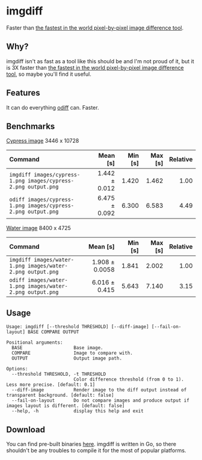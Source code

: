 # imgdiff

Faster than [the fastest in the world pixel-by-pixel image difference tool](https://github.com/dmtrKovalenko/odiff).

## Why?

imgdiff isn't as fast as a tool like this should be and I'm not proud of it, but it is 3X faster than
[the fastest in the world pixel-by-pixel image difference tool](https://github.com/dmtrKovalenko/odiff),
so maybe you'll find it useful.

## Features

It can do everything [odiff](https://github.com/dmtrKovalenko/odiff) can. Faster.

## Benchmarks

[Cypress image](https://github.com/dmtrKovalenko/odiff/blob/main/images/www.cypress.io.png) 3446 x 10728

| Command                                                        |      Mean [s] | Min [s] | Max [s] | Relative |
| :------------------------------------------------------------- | ------------: | ------: | ------: | -------: |
| `imgdiff images/cypress-1.png images/cypress-2.png output.png` | 1.442 ± 0.012 |   1.420 |   1.462 |     1.00 |
| `odiff images/cypress-1.png images/cypress-2.png output.png`   | 6.475 ± 0.092 |   6.300 |   6.583 |     4.49 |

[Water image](https://github.com/dmtrKovalenko/odiff/blob/main/images/water-4k.png) 8400 x 4725

| Command                                                    |       Mean [s] | Min [s] | Max [s] | Relative |
| :--------------------------------------------------------- | -------------: | ------: | ------: | -------: |
| `imgdiff images/water-1.png images/water-2.png output.png` | 1.908 ± 0.0058 |   1.841 |   2.002 |     1.00 |
| `odiff images/water-1.png images/water-2.png output.png`   |  6.016 ± 0.415 |   5.643 |   7.140 |     3.15 |

## Usage

```
Usage: imgdiff [--threshold THRESHOLD] [--diff-image] [--fail-on-layout] BASE COMPARE OUTPUT

Positional arguments:
  BASE                   Base image.
  COMPARE                Image to compare with.
  OUTPUT                 Output image path.

Options:
  --threshold THRESHOLD, -t THRESHOLD
                         Color difference threshold (from 0 to 1). Less more precise. [default: 0.1]
  --diff-image           Render image to the diff output instead of transparent background. [default: false]
  --fail-on-layout       Do not compare images and produce output if images layout is different. [default: false]
  --help, -h             display this help and exit
```

## Download

You can find pre-built binaries [here](https://github.com/n7olkachev/imgdiff/releases/tag/v1.0.0).
imgdiff is written in Go, so there shouldn't be any troubles to compile it for the most of popular platforms.
